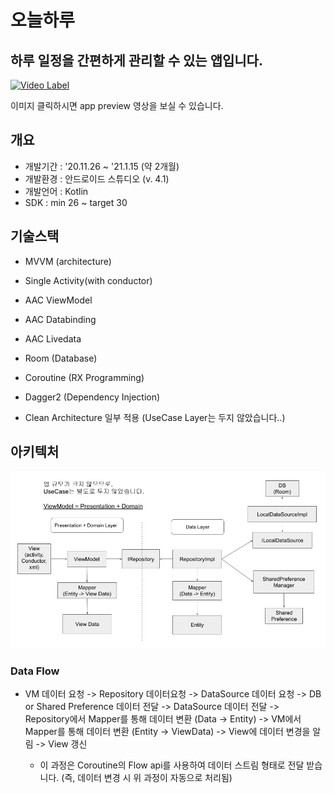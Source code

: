 # 오늘하루 

## 하루 일정을 간편하게 관리할 수 있는 앱입니다.

[![Video Label](http://img.youtube.com/vi/iNutTwS1u80/0.jpg)](https://www.youtube.com/watch?v=iNutTwS1u80)

이미지 클릭하시면 app preview 영상을 보실 수 있습니다.


## 개요

- 개발기간 : '20.11.26 ~ '21.1.15 (약 2개월)
- 개발환경 : 안드로이드 스튜디오 (v. 4.1)
- 개발언어 : Kotlin
- SDK : min 26 ~ target 30


## 기술스택

- MVVM (architecture) 

- Single Activity(with conductor) 

- AAC ViewModel 

- AAC Databinding 

- AAC Livedata 

- Room (Database)

- Coroutine (RX Programming)

- Dagger2 (Dependency Injection)

- Clean Architecture 일부 적용 (UseCase Layer는 두지 않았습니다..)


## 아키텍처
![alt text](https://github.com/GodDB/PlanPlusMinus/blob/master/todayTodo-architecture.png?raw=true)

### Data Flow

- VM 데이터 요청 -> Repository 데이터요청 -> DataSource 데이터 요청 -> DB or Shared Preference 데이터 전달
  -> DataSource 데이터 전달 -> Repository에서 Mapper를 통해 데이터 변환 (Data -> Entity)
  -> VM에서 Mapper를 통해 데이터 변환 (Entity -> ViewData) -> View에 데이터 변경을 알림 -> View 갱신
  
  * 이 과정은 Coroutine의 Flow api를 사용하여 데이터 스트림 형태로 전달 받습니다. (즉, 데이터 변경 시 위 과정이 자동으로 처리됨) 
  

